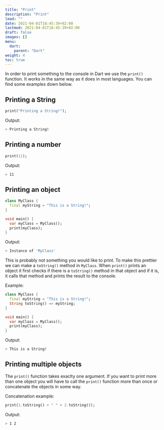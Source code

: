```yaml
---
title: "Print"
description: "Print"
lead: ""
date: 2021-04-01T18:45:39+02:00
lastmod: 2021-04-01T18:45:39+02:00
draft: false 
images: []
menu: 
  dart:
    parent: "Dart"
weight: 4
toc: true
---
```


In order to print something to the console in Dart we use the `print()` function. It works in the same way as it does in most languages. You can find some examples down below.

## Printing a String

```dart
print("Printing a String!");
```

Output:

```sh
> Printing a String!
```

## Printing a number

```dart
print(11);
```

Output:

```sh
> 11
```

## Printing an object

```dart
class MyClass {
  final myString = "This is a String!";
}

void main() {
  var myClass = MyClass();
  print(myClass);
}
```

Output:

```sh
> Instance of 'MyClass'
```

This is probably not something you would like to print. To make this prettier we can make a `toString()` method in `MyClass`. When `print()` prints an object it first checks if there is a `toString()` method in that object and if it is, it calls that method and prints the result to the console.

Example:

```dart
class MyClass {
  final myString = "This is a String!";
  String toString() => myString;
}

void main() {
  var myClass = MyClass();
  print(myClass);
}
```

Output: 

```sh
> This is a String!
```

## Printing multiple objects

The `print()` function takes exaclty one argument. If you want to print more than one object you will have to call the `print()` function more than once or concatenate the objects in some way. 

Concatenation example:

```dart
print(1.toString() + " " + 2.toString());
```

Output:

```sh
> 1 2
```
